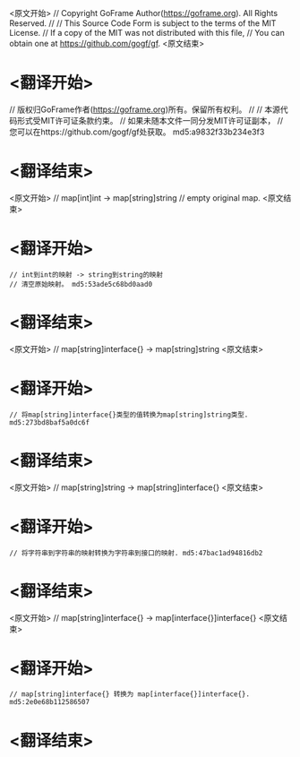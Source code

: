
<原文开始>
// Copyright GoFrame Author(https://goframe.org). All Rights Reserved.
//
// This Source Code Form is subject to the terms of the MIT License.
// If a copy of the MIT was not distributed with this file,
// You can obtain one at https://github.com/gogf/gf.
<原文结束>

# <翻译开始>
// 版权归GoFrame作者(https://goframe.org)所有。保留所有权利。
//
// 本源代码形式受MIT许可证条款约束。
// 如果未随本文件一同分发MIT许可证副本，
// 您可以在https://github.com/gogf/gf处获取。 md5:a9832f33b234e3f3
# <翻译结束>


<原文开始>
	// map[int]int -> map[string]string
	// empty original map.
<原文结束>

# <翻译开始>
	// int到int的映射 -> string到string的映射
	// 清空原始映射。 md5:53ade5c68bd0aad0
# <翻译结束>


<原文开始>
// map[string]interface{} -> map[string]string
<原文结束>

# <翻译开始>
	// 将map[string]interface{}类型的值转换为map[string]string类型. md5:273bd8baf5a0dc6f
# <翻译结束>


<原文开始>
// map[string]string -> map[string]interface{}
<原文结束>

# <翻译开始>
	// 将字符串到字符串的映射转换为字符串到接口的映射. md5:47bac1ad94816db2
# <翻译结束>


<原文开始>
// map[string]interface{} -> map[interface{}]interface{}
<原文结束>

# <翻译开始>
	// map[string]interface{} 转换为 map[interface{}]interface{}. md5:2e0e68b112586507
# <翻译结束>

